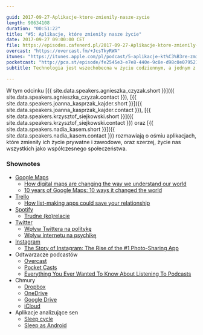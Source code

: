 ```yaml
---

guid: 2017-09-27-Aplikacje-ktore-zmienily-nasze-zycie
length: 98634108
duration: "00:51:22"
title: "#5: Aplikacje, które zmieniły nasze życie"
date: 2017-09-27 09:00:00 CET
file: https://episodes.cafenerd.pl/2017-09-27-Aplikacje-ktore-zmienily-nasze-zycie.mp3
overcast: "https://overcast.fm/+JcsTkyRWA"
itunes: "https://itunes.apple.com/pl/podcast/5-aplikacje-kt%C3%B3re-zmieni%C5%82y-nasze-%C5%BCycie/id1254959267?i=1000392752456"
pocketcast: "http://pca.st/episode/fe2545e3-e7e8-440e-9c8e-d98c0e079521"
subtitle: Technologia jest wszechobecna w życiu codziennym, a jednym z jej najczęstszych przejawów są używane przez nas aplikacje. Które z nich najbardziej zmieniły nasze życie?

---
```


W tym odcinku [{{ site.data.speakers.agnieszka_czyzak.short }}]({{ site.data.speakers.agnieszka_czyzak.contact }}), [{{ site.data.speakers.joanna_kasprzak_kajder.short }}]({{ site.data.speakers.joanna_kasprzak_kajder.contact }}), [{{ site.data.speakers.krzysztof_siejkowski.short }}]({{ site.data.speakers.krzysztof_siejkowski.contact }}) oraz [{{ site.data.speakers.nadia_kasem.short }}]({{ site.data.speakers.nadia_kasem.contact }}) rozmawiają o ośmiu aplikacjach, które zmieniły ich życie prywatne i zawodowe, oraz szerzej, życie nas wszystkich jako współczesnego społeczeństwa.

### Shownotes

* [Google Maps](https://www.google.pl/maps)
    - [How digital maps are changing the way we understand our world](https://www.theguardian.com/technology/2014/dec/02/how-digital-maps-changing-the-way-we-understand-world)
    - [10 years of Google Maps: 10 ways it changed the world](http://www.smh.com.au/digital-life/digital-life-news/10-years-of-google-maps-10-ways-it-changed-the-world-20150212-13d7wq.html)
* [Trello](https://trello.com/)
    - [How list-making apps could save your relationship](https://www.theguardian.com/technology/2017/jul/20/list-making-apps-could-save-relationship-managing-tasks-trello-wunderlist)
* [Spotify](http://spotify.com/)
    - [Trudne (ko)relacje](http://www.ziemianiczyja.pl/2013/07/spotify-thom-yorke-nigel-godrich-streaming/)
* [Twitter](https://twitter.com/)
    - [Wpływ Twittera na politykę](https://www.theguardian.com/technology/2016/jul/31/trash-talk-how-twitter-is-shaping-the-new-politics)
    - [Wpływ internetu na psychikę](http://www.newsweek.pl/styl-zycia/facebook-twitter-instagram-wplyw-internetu-na-psychike,artykuly,395700,1.html)
* [Instagram](https://www.instagram.com/)
    - [The Story of Instagram: The Rise of the #1 Photo-Sharing App](http://www.investopedia.com/articles/investing/102615/story-instagram-rise-1-photo0sharing-app.asp)
* Odtwarzacze podcastów 
    - [Overcast](https://overcast.fm/)
    - [Pocket Casts](https://www.shiftyjelly.com/pocketcasts/)
    - [Everything You Ever Wanted To Know About Listening To Podcasts](https://www.forbes.com/sites/sethporges/2015/01/15/everything-you-ever-wanted-to-know-about-listening-to-podcasts/#569c4cc22eb0)
* Chmury
    - [Dropbox](https://www.dropbox.com/)
    - [OneDrive](https://onedrive.live.com/)
    - [Google Drive](https://drive.google.com/)
    - [iCloud](https://www.icloud.com/)
* Aplikacje analizujące sen 
    - [Sleep cycle](https://www.sleepcycle.com/)
    - [Sleep as Android](https://play.google.com/store/apps/details?id=com.urbandroid.sleep&hl=en)

